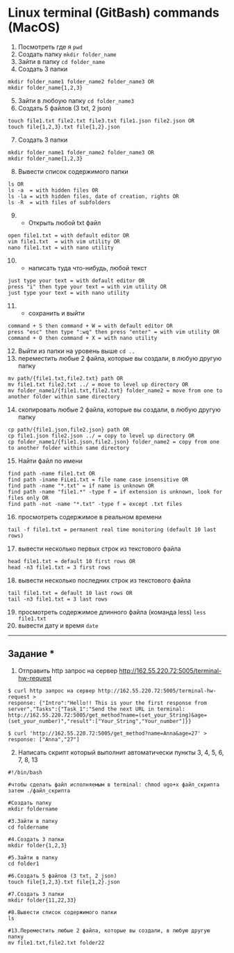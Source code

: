 # Linux terminal (GitBash) commands (MacOS)

1) Посмотреть где я
```pwd```
2) Создать папку
```mkdir folder_name```
3) Зайти в папку
```cd folder_name```
4) Создать 3 папки
```
mkdir folder_name1 folder_name2 folder_name3 OR
mkdir folder_name{1,2,3}
```
5) Зайти в любоую папку
```cd folder_name3```
6) Создать 5 файлов (3 txt, 2 json)
```
touch file1.txt file2.txt file3.txt file1.json file2.json OR 
touch file{1,2,3}.txt file{1,2}.json
```
7) Создать 3 папки
```
mkdir folder_name1 folder_name2 folder_name3 OR 
mkdir folder_name{1,2,3}
```
8) Вывести список содержимого папки
```
ls OR 
ls -a  = with hidden files OR 
ls -la = with hidden files, date of creation, rights OR 
ls -R  = with files of subfolders
```
9) + Открыть любой txt файл
```
open file1.txt = with default editor OR 
vim file1.txt  = with vim utilitу OR 
nano file1.txt = with nano utility
```
10) + написать туда что-нибудь, любой текст
```
just type your text = with default editor OR 
press "i" then type your text = with vim utility OR 
just type your text = with nano utility
```
11) + сохранить и выйти
```
command + S then command + W = with default editor OR 
press "esc" then type ":wq" then press "enter" = with vim utility OR 
command + O then command + X = with nano utility
```
12) Выйти из папки на уровень выше
```cd ..```
13) переместить любые 2 файла, которые вы создали, в любую другую папку
```
mv path/{file1.txt,file2.txt} path OR 
mv file1.txt file2.txt ../ = move to level up directory OR 
mv folder_name1/{file1.txt,file2.txt} folder_name2 = move from one to another folder within same directory
```
14) скопировать любые 2 файла, которые вы создали, в любую другую папку
```
cp path/{file1.json,file2.json} path OR 
cp file1.json file2.json ../ = copy to level up directory OR 
cp folder_name1/{file1.json,file2.json} folder_name2 = copy from one to another folder within same directory
```
15) Найти файл по имени
```
find path -name file1.txt OR 
find path -iname FiLe1.txt = file name case insensitive OR 
find path -name "*.txt" = if name is unknown OR 
find path -name "file1.*" -type f = if extension is unknown, look for files only OR 
find path -not -name "*.txt" -type f = except .txt files
```
16) просмотреть содержимое в реальном времени
```
tail -f file1.txt = permanent real time monitoring (default 10 last rows)
```
17) вывести несколько первых строк из текстового файла
```
head file1.txt = default 10 first rows OR 
head -n3 file1.txt = 3 first rows
```
18) вывести несколько последних строк из текстового файла
```
tail file1.txt = default 10 last rows OR 
tail -n3 file1.txt = 3 last rows
```
19) просмотреть содержимое длинного файла (команда less)
```less file1.txt ```
20) вывести дату и время
```date```


---



## Задание *
1) Отправить http запрос на сервер http://162.55.220.72:5005/terminal-hw-request
```
$ curl http запрос на сервер http://162.55.220.72:5005/terminal-hw-request > 
response: {"Intro":"Hello!! This is your the first response from server","Tasks":{"Task_1":"Send the next URL in terminal: http://162.55.220.72:5005/get_method?name=(set_your_String)&age=(set_your_number)","result":["Your_String","Your_number"]}}

$ curl 'http://162.55.220.72:5005/get_method?name=Anna&age=27' >
response: ["Anna","27"]
```

2) Написать скрипт который выполнит автоматически пункты 3, 4, 5, 6, 7, 8, 13
```
#!/bin/bash

#чтобы сделать файл исполняемым в terminal: chmod ugo+x файл_скрипта затем ./файл_скрипта

#Создать папку
mkdir foldername

#3.Зайти в папку
cd foldername

#4.Создать 3 папки
mkdir folder{1,2,3}

#5.Зайти в папку
cd folder1

#6.Создать 5 файлов (3 txt, 2 json)
touch file{1,2,3}.txt file{1,2}.json

#7.Создать 3 папки
mkdir folder{11,22,33}

#8.Вывести список содержимого папки
ls

#13.Переместить любые 2 файла, которые вы создали, в любую другую папку
mv file1.txt,file2.txt folder22
```
